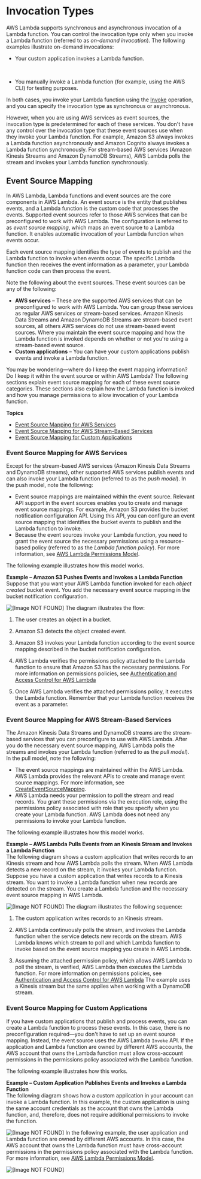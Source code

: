 # Invocation Types<a name="invocation-options"></a>

AWS Lambda supports synchronous and asynchronous invocation of a Lambda function\. You can control the invocation type only when you invoke a Lambda function \(referred to as *on\-demand invocation*\)\. The following examples illustrate on\-demand invocations:
+ Your custom application invokes a Lambda function\.

   
+ You manually invoke a Lambda function \(for example, using the AWS CLI\) for testing purposes\.

In both cases, you invoke your Lambda function using the [Invoke](API_Invoke.md) operation, and you can specify the invocation type as synchronous or asynchronous\. 

However, when you are using AWS services as event sources, the invocation type is predetermined for each of these services\. You don't have any control over the invocation type that these event sources use when they invoke your Lambda function\. For example, Amazon S3 always invokes a Lambda function asynchronously and Amazon Cognito always invokes a Lambda function synchronously\. For stream\-based AWS services \(Amazon Kinesis Streams and Amazon DynamoDB Streams\), AWS Lambda polls the stream and invokes your Lambda function synchronously\.

## Event Source Mapping<a name="intro-invocation-modes"></a>

In AWS Lambda, Lambda functions and event sources are the core components in AWS Lambda\.  An event source is the entity that publishes events, and a Lambda function is the custom code that processes the events\. Supported event sources refer to those AWS services that can be preconfigured to work with AWS Lambda\. The configuration is referred to as *event source mapping*, which maps an event source to a Lambda function\. It enables automatic invocation of your Lambda function when events occur\. 

Each event source mapping identifies the type of events to publish and the Lambda function to invoke when events occur\. The specific Lambda function then receives the event information as a parameter, your Lambda function code can then process the event\. 

Note the following about the event sources\. These event sources can be any of the following:
+ **AWS services** – These are the supported AWS services that can be preconfigured to work with AWS Lambda\. You can group these services as regular AWS services or stream\-based services\. Amazon Kinesis Data Streams and Amazon DynamoDB Streams are stream\-based event sources, all others AWS services do not use stream\-based event sources\. Where you maintain the event source mapping and how the Lambda function is invoked depends on whether or not you're using a stream\-based event source\.
+ **Custom applications** – You can have your custom applications publish events and invoke a Lambda function\.

You may be wondering—where do I keep the event mapping information? Do I keep it within the event source or within AWS Lambda? The following sections explain event source mapping for each of these event source categories\. These sections also explain how the Lambda function is invoked and how you manage permissions to allow invocation of your Lambda function\. 

**Topics**
+ [Event Source Mapping for AWS Services](#non-streaming-event-source-mapping)
+ [Event Source Mapping for AWS Stream\-Based Services](#streaming-event-source-mapping)
+ [Event Source Mapping for Custom Applications](#custom-app-event-source-mapping)

### Event Source Mapping for AWS Services<a name="non-streaming-event-source-mapping"></a>

Except for the stream\-based AWS services \(Amazon Kinesis Data Streams and DynamoDB streams\), other supported AWS services publish events and can also invoke your Lambda function \(referred to as the *push model*\)\. In the push model, note the following:
+ Event source mappings are maintained within the event source\. Relevant API support in the event sources enables you to create and manage event source mappings\. For example, Amazon S3 provides the bucket notification configuration API\. Using this API, you can configure an event source mapping that identifies the bucket events to publish and the Lambda function to invoke\.
+ Because the event sources invoke your Lambda function, you need to grant the event source the necessary permissions using a resource\-based policy \(referred to as the *Lambda function policy*\)\. For more information, see [AWS Lambda Permissions Model](intro-permission-model.md)\.

The following example illustrates how this model works\.

**Example – Amazon S3 Pushes Events and Invokes a Lambda Function**  
Suppose that you want your AWS Lambda function invoked for each *object created* bucket event\. You add the necessary event source mapping in the bucket notification configuration\.   

![\[Image NOT FOUND\]](http://docs.aws.amazon.com/lambda/latest/dg/images/push-s3-example-10.png)
The diagram illustrates the flow:   

1. The user creates an object in a bucket\.

1. Amazon S3 detects the object created event\.

1. Amazon S3 invokes your Lambda function according to the event source mapping described in the bucket notification configuration\. 

1. AWS Lambda verifies the permissions policy attached to the Lambda function to ensure that Amazon S3 has the necessary permissions\. For more information on permissions policies, see [Authentication and Access Control for AWS Lambda](lambda-auth-and-access-control.md)

1. Once AWS Lambda verifies the attached permissions policy, it executes the Lambda function\. Remember that your Lambda function receives the event as a parameter\.

### Event Source Mapping for AWS Stream\-Based Services<a name="streaming-event-source-mapping"></a>

The Amazon Kinesis Data Streams and DynamoDB streams are the stream\-based services that you can preconfigure to use with AWS Lambda\. After you do the necessary event source mapping, AWS Lambda polls the streams and invokes your Lambda function \(referred to as the *pull model*\)\. In the pull model, note the following:
+ The event source mappings are maintained within the AWS Lambda\. AWS Lambda provides the relevant APIs to create and manage event source mappings\. For more information, see [CreateEventSourceMapping](API_CreateEventSourceMapping.md)\. 
+ AWS Lambda needs your permission to poll the stream and read records\. You grant these permissions via the execution role, using the permissions policy associated with role that you specify when you create your Lambda function\. AWS Lambda does not need any permissions to invoke your Lambda function\. 

The following example illustrates how this model works\.

**Example – AWS Lambda Pulls Events from an Kinesis Stream and Invokes a Lambda Function**  
The following diagram shows a custom application that writes records to an Kinesis stream and how AWS Lambda polls the stream\. When AWS Lambda detects a new record on the stream, it invokes your Lambda function\.  
Suppose you have a custom application that writes records to a Kinesis stream\. You want to invoke a Lambda function when new records are detected on the stream\. You create a Lambda function and the necessary event source mapping in AWS Lambda\.   

![\[Image NOT FOUND\]](http://docs.aws.amazon.com/lambda/latest/dg/images/kinesis-pull-10.png)
The diagram illustrates the following sequence:  

1. The custom application writes records to an Kinesis stream\.

1. AWS Lambda continuously polls the stream, and invokes the Lambda function when the service detects new records on the stream\. AWS Lambda knows which stream to poll and which Lambda function to invoke based on the event source mapping you create in AWS Lambda\. 

1. Assuming the attached permission policy, which allows AWS Lambda to poll the stream, is verified, AWS Lambda then executes the Lambda function\. For more information on permissions policies, see [Authentication and Access Control for AWS Lambda](lambda-auth-and-access-control.md)
The example uses a Kinesis stream but the same applies when working with a DynamoDB stream\.

### Event Source Mapping for Custom Applications<a name="custom-app-event-source-mapping"></a>

If you have custom applications that publish and process events, you can create a Lambda function to process these events\. In this case, there is no preconfiguration required—you don't have to set up an event source mapping\. Instead, the event source uses the AWS Lambda `Invoke` API\. If the application and Lambda function are owned by different AWS accounts, the AWS account that owns the Lambda function must allow cross\-account permissions in the permissions policy associated with the Lambda function\.

The following example illustrates how this works\.

**Example – Custom Application Publishes Events and Invokes a Lambda Function**  
The following diagram shows how a custom application in your account can invoke a Lambda function\. In this example, the custom application is using the same account credentials as the account that owns the Lambda function, and, therefore, does not require additional permissions to invoke the function\.  

![\[Image NOT FOUND\]](http://docs.aws.amazon.com/lambda/latest/dg/images/push-user-app-example-10.png)
In the following example, the user application and Lambda function are owned by different AWS accounts\. In this case, the AWS account that owns the Lambda function must have cross\-account permissions in the permissions policy associated with the Lambda function\. For more information, see [AWS Lambda Permissions Model](intro-permission-model.md)\.   

![\[Image NOT FOUND\]](http://docs.aws.amazon.com/lambda/latest/dg/images/push-user-cross-account-app-example-10.png)